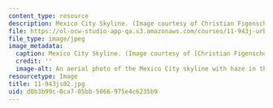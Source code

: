 ```yaml
---
content_type: resource
description: Mexico City Skyline. (Image courtesy of Christian Figenschou, www.figen.com.)
file: https://ol-ocw-studio-app-qa.s3.amazonaws.com/courses/11-943j-urban-transportation-land-use-and-the-environment-spring-2002/d0b3b99c0ca705bb5066975e4c6235b9_11-943js02.jpg
file_type: image/jpeg
image_metadata:
  caption: Mexico City Skyline. (Image courtesy of [Christian Figenschou](http://www.figen.com/).)
  credit: ''
  image-alt: An aerial photo of the Mexico City skyline with haze in the distance.
resourcetype: Image
title: 11-943js02.jpg
uid: d0b3b99c-0ca7-05bb-5066-975e4c6235b9
---
```

